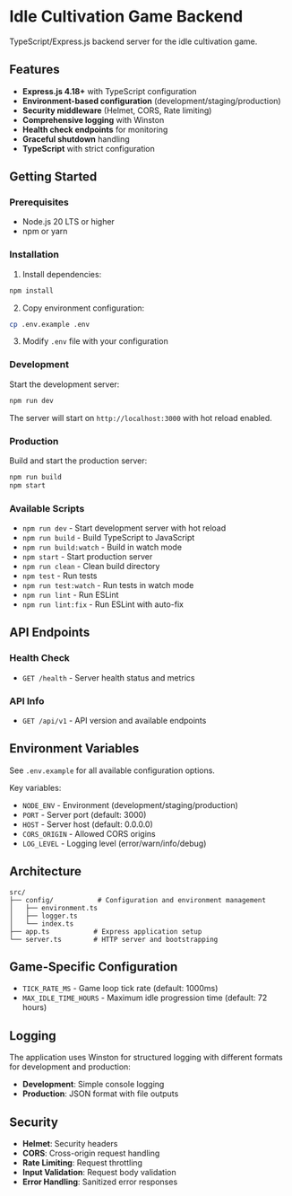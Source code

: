 # Idle Cultivation Game Backend

TypeScript/Express.js backend server for the idle cultivation game.

## Features

- **Express.js 4.18+** with TypeScript configuration
- **Environment-based configuration** (development/staging/production)
- **Security middleware** (Helmet, CORS, Rate limiting)
- **Comprehensive logging** with Winston
- **Health check endpoints** for monitoring
- **Graceful shutdown** handling
- **TypeScript** with strict configuration

## Getting Started

### Prerequisites

- Node.js 20 LTS or higher
- npm or yarn

### Installation

1. Install dependencies:
```bash
npm install
```

2. Copy environment configuration:
```bash
cp .env.example .env
```

3. Modify `.env` file with your configuration

### Development

Start the development server:
```bash
npm run dev
```

The server will start on `http://localhost:3000` with hot reload enabled.

### Production

Build and start the production server:
```bash
npm run build
npm start
```

### Available Scripts

- `npm run dev` - Start development server with hot reload
- `npm run build` - Build TypeScript to JavaScript
- `npm run build:watch` - Build in watch mode
- `npm start` - Start production server
- `npm run clean` - Clean build directory
- `npm test` - Run tests
- `npm run test:watch` - Run tests in watch mode
- `npm run lint` - Run ESLint
- `npm run lint:fix` - Run ESLint with auto-fix

## API Endpoints

### Health Check
- `GET /health` - Server health status and metrics

### API Info
- `GET /api/v1` - API version and available endpoints

## Environment Variables

See `.env.example` for all available configuration options.

Key variables:
- `NODE_ENV` - Environment (development/staging/production)
- `PORT` - Server port (default: 3000)
- `HOST` - Server host (default: 0.0.0.0)
- `CORS_ORIGIN` - Allowed CORS origins
- `LOG_LEVEL` - Logging level (error/warn/info/debug)

## Architecture

```
src/
├── config/           # Configuration and environment management
│   ├── environment.ts
│   ├── logger.ts
│   └── index.ts
├── app.ts           # Express application setup
└── server.ts        # HTTP server and bootstrapping
```

## Game-Specific Configuration

- `TICK_RATE_MS` - Game loop tick rate (default: 1000ms)
- `MAX_IDLE_TIME_HOURS` - Maximum idle progression time (default: 72 hours)

## Logging

The application uses Winston for structured logging with different formats for development and production:

- **Development**: Simple console logging
- **Production**: JSON format with file outputs

## Security

- **Helmet**: Security headers
- **CORS**: Cross-origin request handling
- **Rate Limiting**: Request throttling
- **Input Validation**: Request body validation
- **Error Handling**: Sanitized error responses